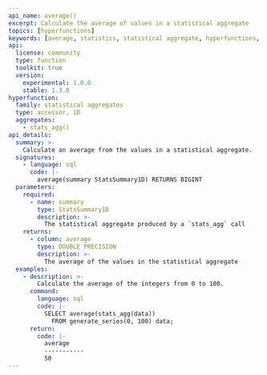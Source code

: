 ```yaml
---
api_name: average()
excerpt: Calculate the average of values in a statistical aggregate
topics: [hyperfunctions]
keywords: [average, statistics, statistical aggregate, hyperfunctions, toolkit]
api:
  license: community
  type: function
  toolkit: true
  version:
    experimental: 1.0.0
    stable: 1.3.0
hyperfunction:
  family: statistical aggregates
  type: accessor, 1D
  aggregates:
    - stats_agg()
api_details:
  summary: >-
    Calculate an average from the values in a statistical aggregate.
  signatures:
    - language: sql
      code: |-
        average(summary StatsSummary1D) RETURNS BIGINT
  parameters:
    required:
      - name: summary
        type: StatsSummary1D
        description: >-
          The statistical aggregate produced by a `stats_agg` call
    returns:
      - column: average
        type: DOUBLE PRECISION
        description: >-
          The average of the values in the statistical aggregate
  examples:
    - description: >-
        Calculate the average of the integers from 0 to 100.
      command:
        language: sql
        code: |-
          SELECT average(stats_agg(data))
            FROM generate_series(0, 100) data;
      return:
        code: |-
          average
          -----------
          50
---
```


